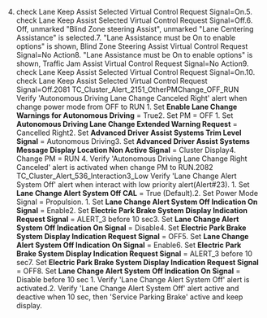 4. check Lane Keep Assist Selected Virtual Control Request Signal=On.5. check Lane Keep Assist Selected Virtual Control Request Signal=Off.6. Off, unmarked "Blind Zone steering Assist", unmarked "Lane Centering Assistance" is selected.7. "Lane Assistance must be On to enable options" is shown, Blind Zone Steering Assist Virtual Control Request Signal=No Action8. "Lane Assistance must be On to enable options" is shown, Traffic Jam Assist Virtual Control Request Signal=No Action9. check Lane Keep Assist Selected Virtual Control Request Signal=On.10. check Lane Keep Assist Selected Virtual Control Request Signal=Off.2081 TC_Cluster_Alert_2151_OtherPMChange_OFF_RUN Verify 'Autonomous Driving Lane Change Canceled Right' alert when change power mode from OFF to RUN 1. Set **Enable Lane Change Warnings for Autonomous Driving** = True2. Set PM = OFF 1. Set **Autonomous Driving Lane Change Extended Warning Request** = Cancelled Right2. Set **Advanced Driver Assist Systems Trim Level Signal** = Autonomous Driving3. Set **Advanced Driver Assist Systems Message Display Location Non Active Signal** = Cluster Display4. Change PM = RUN 4. Verify 'Autonomous Driving Lane Change Right Canceled' alert is activated when change PM to RUN.2082 TC_Cluster_Alert_536_Interaction3_Low Verify 'Lane Change Alert System Off' alert when interact with low priority alert(Alert#23). 1. Set **Lane Change Alert System Off CAL** = True (Default).2. Set Power Mode Signal = Propulsion. 1. Set **Lane Change Alert System Off Indication On Signal** = Enable2. Set **Electric Park Brake System Display Indication Request Signal** = ALERT_3 before 10 sec3. Set **Lane Change Alert System Off Indication On Signal** = Disable4. Set **Electric Park Brake System Display Indication Request Signal** = OFF5. Set **Lane Change Alert System Off Indication On Signal** = Enable6. Set **Electric Park Brake System Display Indication Request Signal** = ALERT_3 before 10 sec7. Set **Electric Park Brake System Display Indication Request Signal** = OFF8. Set **Lane Change Alert System Off Indication On Signal** = Disable before 10 sec 1. Verify 'Lane Change Alert System Off' alert is activated.2. Verify 'Lane Change Alert System Off' alert active and deactive when 10 sec, then 'Service Parking Brake' active and keep display.